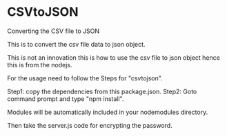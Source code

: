 # CSVtoJSON
Converting the CSV file to JSON

This is to convert the csv file data to json object.

This is not an innovation this is how to use the csv file to json object hence this is from the nodejs.

For the usage need to follow the Steps for "csvtojson".

Step1: copy the dependencies from this package.json.
Step2: Goto command prompt and type "npm install".

Modules will be automatically included in your nodemodules directory.

Then take the server.js code for encrypting the password.
